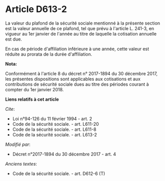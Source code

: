 # Article D613-2

La valeur du plafond de la sécurité sociale mentionné à la présente section est la valeur annuelle de ce plafond, tel que
prévu à l'article L. 241-3, en vigueur au 1er janvier de l'année au titre de laquelle la cotisation annuelle est due. 

En cas de période d'affiliation inférieure à une année, cette valeur est réduite au prorata de la durée d'affiliation.

**Nota:**

Conformément à l'article 8 du décret n° 2017-1894 du 30 décembre 2017, les présentes dispositions sont applicables aux
cotisations et aux contributions de sécurité sociale dues au titre des périodes courant à compter du 1er janvier 2018.

**Liens relatifs à cet article**

_Cite_:

  - Loi n°94-126 du 11 février 1994 - art. 2
  - Code de la sécurité sociale. - art. L611-20
  - Code de la sécurité sociale. - art. L611-8
  - Code de la sécurité sociale. - art. L613-2

_Modifié par_:

  - Décret n°2017-1894 du 30 décembre 2017 - art. 4

_Anciens textes_:

  - Code de la sécurité sociale. - art. D612-6 (T)
